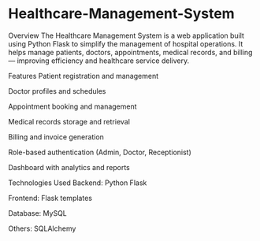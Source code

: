 # Healthcare-Management-System
Overview
The Healthcare Management System is a web application built using Python Flask to simplify the management of hospital operations. It helps manage patients, doctors, appointments, medical records, and billing — improving efficiency and healthcare service delivery.

Features
Patient registration and management

Doctor profiles and schedules

Appointment booking and management

Medical records storage and retrieval

Billing and invoice generation

Role-based authentication (Admin, Doctor, Receptionist)

Dashboard with analytics and reports

Technologies Used
Backend: Python Flask

Frontend: Flask templates

Database: MySQL 

Others:  SQLAlchemy 

